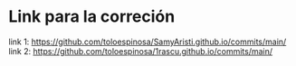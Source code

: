 # Link para la correción

link 1: https://github.com/toloespinosa/SamyAristi.github.io/commits/main/ <br>
link 2: https://github.com/toloespinosa/1rascu.github.io/commits/main/
